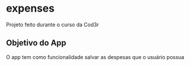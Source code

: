 # expenses

Projeto feito durante o curso da Cod3r

## Objetivo do App

O app tem como funcionalidade salvar as despesas que o usuário possua